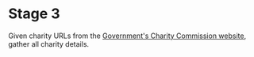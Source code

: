 # Stage 3

Given charity URLs from the [Government's Charity Commission website](https://www.gov.uk/government/organisations/charity-commission), gather all charity details.